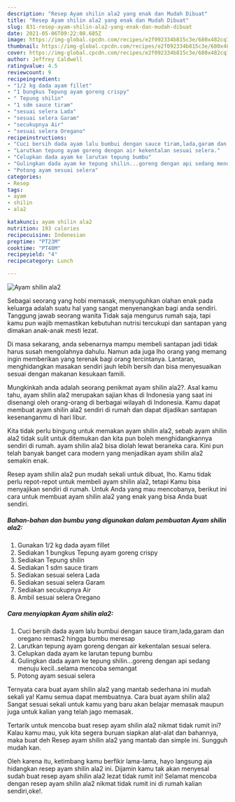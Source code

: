 ```yaml
---
description: "Resep Ayam shilin ala2 yang enak dan Mudah Dibuat"
title: "Resep Ayam shilin ala2 yang enak dan Mudah Dibuat"
slug: 831-resep-ayam-shilin-ala2-yang-enak-dan-mudah-dibuat
date: 2021-05-06T09:22:08.685Z
image: https://img-global.cpcdn.com/recipes/e2f092334b815c3e/680x482cq70/ayam-shilin-ala2-foto-resep-utama.jpg
thumbnail: https://img-global.cpcdn.com/recipes/e2f092334b815c3e/680x482cq70/ayam-shilin-ala2-foto-resep-utama.jpg
cover: https://img-global.cpcdn.com/recipes/e2f092334b815c3e/680x482cq70/ayam-shilin-ala2-foto-resep-utama.jpg
author: Jeffrey Caldwell
ratingvalue: 4.5
reviewcount: 9
recipeingredient:
- "1/2 kg dada ayam fillet"
- "1 bungkus Tepung ayam goreng crispy"
- " Tepung shilin"
- "1 sdm sauce tiram"
- "sesuai selera Lada"
- "sesuai selera Garam"
- "secukupnya Air"
- "sesuai selera Oregano"
recipeinstructions:
- "Cuci bersih dada ayam lalu bumbui dengan sauce tiram,lada,garam dan oregano remas2 hingga bumbu meresap"
- "Larutkan tepung ayam goreng dengan air kekentalan sesuai selera."
- "Celupkan dada ayam ke larutan tepung bumbu"
- "Gulingkan dada ayam ke tepung shilin...goreng dengan api sedang menuju kecil..selama mencoba semangat"
- "Potong ayam sesuai selera"
categories:
- Resep
tags:
- ayam
- shilin
- ala2

katakunci: ayam shilin ala2 
nutrition: 193 calories
recipecuisine: Indonesian
preptime: "PT23M"
cooktime: "PT48M"
recipeyield: "4"
recipecategory: Lunch

---
```



![Ayam shilin ala2](https://img-global.cpcdn.com/recipes/e2f092334b815c3e/680x482cq70/ayam-shilin-ala2-foto-resep-utama.jpg)

Sebagai seorang yang hobi memasak, menyuguhkan olahan enak pada keluarga adalah suatu hal yang sangat menyenangkan bagi anda sendiri. Tanggung jawab seorang  wanita Tidak saja mengurus rumah saja, tapi kamu pun wajib memastikan kebutuhan nutrisi tercukupi dan santapan yang dimakan anak-anak mesti lezat.

Di masa  sekarang, anda sebenarnya mampu membeli santapan jadi tidak harus susah mengolahnya dahulu. Namun ada juga lho orang yang memang ingin memberikan yang terenak bagi orang tercintanya. Lantaran, menghidangkan masakan sendiri jauh lebih bersih dan bisa menyesuaikan sesuai dengan makanan kesukaan famili. 



Mungkinkah anda adalah seorang penikmat ayam shilin ala2?. Asal kamu tahu, ayam shilin ala2 merupakan sajian khas di Indonesia yang saat ini disenangi oleh orang-orang di berbagai wilayah di Indonesia. Kamu dapat membuat ayam shilin ala2 sendiri di rumah dan dapat dijadikan santapan kesenanganmu di hari libur.

Kita tidak perlu bingung untuk memakan ayam shilin ala2, sebab ayam shilin ala2 tidak sulit untuk ditemukan dan kita pun boleh menghidangkannya sendiri di rumah. ayam shilin ala2 bisa diolah lewat beraneka cara. Kini pun telah banyak banget cara modern yang menjadikan ayam shilin ala2 semakin enak.

Resep ayam shilin ala2 pun mudah sekali untuk dibuat, lho. Kamu tidak perlu repot-repot untuk membeli ayam shilin ala2, tetapi Kamu bisa menyajikan sendiri di rumah. Untuk Anda yang mau mencobanya, berikut ini cara untuk membuat ayam shilin ala2 yang enak yang bisa Anda buat sendiri.

<!--inarticleads1-->

##### Bahan-bahan dan bumbu yang digunakan dalam pembuatan Ayam shilin ala2:

1. Gunakan 1/2 kg dada ayam fillet
1. Sediakan 1 bungkus Tepung ayam goreng crispy
1. Sediakan  Tepung shilin
1. Sediakan 1 sdm sauce tiram
1. Sediakan sesuai selera Lada
1. Sediakan sesuai selera Garam
1. Sediakan secukupnya Air
1. Ambil sesuai selera Oregano




<!--inarticleads2-->

##### Cara menyiapkan Ayam shilin ala2:

1. Cuci bersih dada ayam lalu bumbui dengan sauce tiram,lada,garam dan oregano remas2 hingga bumbu meresap
1. Larutkan tepung ayam goreng dengan air kekentalan sesuai selera.
1. Celupkan dada ayam ke larutan tepung bumbu
1. Gulingkan dada ayam ke tepung shilin...goreng dengan api sedang menuju kecil..selama mencoba semangat
1. Potong ayam sesuai selera




Ternyata cara buat ayam shilin ala2 yang mantab sederhana ini mudah sekali ya! Kamu semua dapat membuatnya. Cara buat ayam shilin ala2 Sangat sesuai sekali untuk kamu yang baru akan belajar memasak maupun juga untuk kalian yang telah jago memasak.

Tertarik untuk mencoba buat resep ayam shilin ala2 nikmat tidak rumit ini? Kalau kamu mau, yuk kita segera buruan siapkan alat-alat dan bahannya, maka buat deh Resep ayam shilin ala2 yang mantab dan simple ini. Sungguh mudah kan. 

Oleh karena itu, ketimbang kamu berfikir lama-lama, hayo langsung aja hidangkan resep ayam shilin ala2 ini. Dijamin kamu tak akan menyesal sudah buat resep ayam shilin ala2 lezat tidak rumit ini! Selamat mencoba dengan resep ayam shilin ala2 nikmat tidak rumit ini di rumah kalian sendiri,oke!.

